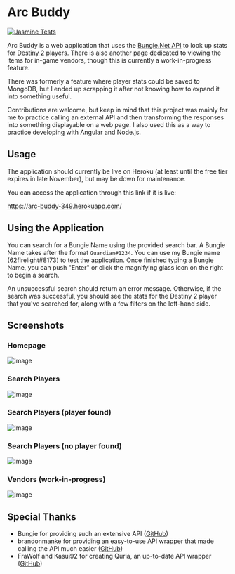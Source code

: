 # Arc Buddy
[![Jasmine Tests](https://github.com/62firelight/ArcBuddy-349/actions/workflows/main.yml/badge.svg)](https://github.com/62firelight/ArcBuddy-349/actions/workflows/main.yml)

Arc Buddy is a web application that uses the [Bungie.Net API](https://bungie-net.github.io/) to look up stats for [Destiny 2](https://store.steampowered.com/app/1085660/Destiny_2/) players. There is also another page dedicated to viewing the items for in-game vendors, though this is currently a work-in-progress feature.

There was formerly a feature where player stats could be saved to MongoDB, but I ended up scrapping it after not knowing how to expand it into something useful. 

Contributions are welcome, but keep in mind that this project was mainly for me to practice calling an external API and then transforming the responses into something displayable on a web page. I also used this as a way to practice developing with Angular and Node.js. 

## Usage
The application should currently be live on Heroku (at least until the free tier expires in late November), but may be down for maintenance. 

You can access the application through this link if it is live:

https://arc-buddy-349.herokuapp.com/

## Using the Application

You can search for a Bungie Name using the provided search bar. A Bungie Name takes after the format `Guardian#1234`. You can use my Bungie name (62firelight#8173) to test the application. Once finished typing a Bungie Name, you can push "Enter" or click the magnifying glass icon on the right to begin a search. 

An unsuccessful search should return an error message. Otherwise, if the search was successful, you should see the stats for the Destiny 2 player that you've searched for, along with a few filters on the left-hand side.

## Screenshots

### Homepage

![image](https://user-images.githubusercontent.com/54054879/189047757-36e7ae32-7ce2-4254-b781-02696c6ba30c.png)

### Search Players

![image](https://user-images.githubusercontent.com/54054879/189047912-bfc64b9f-fffe-49c6-9df5-289b4033ea76.png)

### Search Players (player found)

![image](https://user-images.githubusercontent.com/54054879/189048005-ad9927bf-ab69-4633-bed8-7eda05f56925.png)

### Search Players (no player found)

![image](https://user-images.githubusercontent.com/54054879/189048080-f986e690-1371-4117-a0b6-a0a2d179c7b5.png)

### Vendors (work-in-progress)

![image](https://user-images.githubusercontent.com/54054879/189048214-ffbea16c-fb3a-443c-beb8-5b40471e4d92.png)

## Special Thanks

* Bungie for providing such an extensive API ([GitHub](https://github.com/Bungie-net/api))
* brandonmanke for providing an easy-to-use API wrapper that made calling the API much easier ([GitHub](https://github.com/brandonmanke/node-destiny-2))
* FraWolf and Kasui92 for creating Quria, an up-to-date API wrapper ([GitHub](https://github.com/FraWolf/quria))
